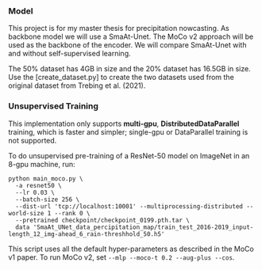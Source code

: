 ### Model

This project is for my master thesis for precipitation nowcasting. As backbone model we will use a SmaAt-Unet.
The MoCo v2 approach will be used as the backbone of the encoder. We will
compare SmaAt-Unet with and without self-supervised learning.

The 50% dataset has 4GB in size and the 20% dataset has 16.5GB in size. 
Use the [create_dataset.py] to create the two datasets used from the original dataset from Trebing et al. (2021).

### Unsupervised Training

This implementation only supports **multi-gpu**, **DistributedDataParallel** training, which is faster and simpler; single-gpu or DataParallel training is not supported.

To do unsupervised pre-training of a ResNet-50 model on ImageNet in an 8-gpu machine, run:
```
python main_moco.py \
  -a resnet50 \
  --lr 0.03 \
  --batch-size 256 \
  --dist-url 'tcp://localhost:10001' --multiprocessing-distributed --world-size 1 --rank 0 \
  --pretrained checkpoint/checkpoint_0199.pth.tar \
  data 'SmaAt_UNet_data_percipitation_map/train_test_2016-2019_input-length_12_img-ahead_6_rain-threshhold_50.h5'
```
This script uses all the default hyper-parameters as described in the MoCo v1 paper. To run MoCo v2, set `--mlp --moco-t 0.2 --aug-plus --cos`.
